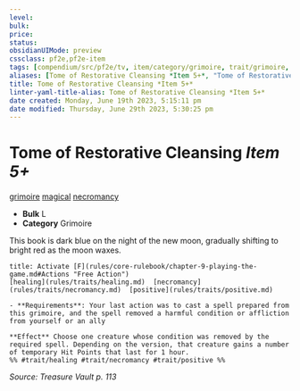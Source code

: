 ```yaml
---
level:
bulk:
price:
status:
obsidianUIMode: preview
cssclass: pf2e,pf2e-item
tags: [compendium/src/pf2e/tv, item/category/grimoire, trait/grimoire, trait/magical, trait/necromancy]
aliases: [Tome of Restorative Cleansing *Item 5+*, "Tome of Restorative Cleansing"]
title: Tome of Restorative Cleansing *Item 5+*
linter-yaml-title-alias: Tome of Restorative Cleansing *Item 5+*
date created: Monday, June 19th 2023, 5:15:11 pm
date modified: Thursday, June 29th 2023, 5:30:25 pm
---
```


# Tome of Restorative Cleansing *Item 5+*

[grimoire](rules/traits/grimoire-som.md) [magical](rules/traits/magical.md) [necromancy](rules/traits/necromancy.md)  

- **Bulk** L
- **Category** Grimoire

This book is dark blue on the night of the new moon, gradually shifting to bright red as the moon waxes.

```ad-embed-ability
title: Activate [F](rules/core-rulebook/chapter-9-playing-the-game.md#Actions "Free Action")
[healing](rules/traits/healing.md)  [necromancy](rules/traits/necromancy.md)  [positive](rules/traits/positive.md)  

- **Requirements**: Your last action was to cast a spell prepared from this grimoire, and the spell removed a harmful condition or affliction from yourself or an ally

**Effect** Choose one creature whose condition was removed by the required spell. Depending on the version, that creature gains a number of temporary Hit Points that last for 1 hour.  
%% #trait/healing #trait/necromancy #trait/positive %%
```

*Source: Treasure Vault p. 113*
